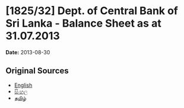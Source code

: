 # [1825/32] Dept. of Central Bank of Sri Lanka - Balance Sheet as at 31.07.2013

**Date:** 2013-08-30

## Original Sources

- [English](https://documents.gov.lk/view/extra-gazettes/2013/8/1825-32_E.pdf)
- [සිංහල](https://documents.gov.lk/view/extra-gazettes/2013/8/1825-32_S.pdf)
- [தமிழ்](https://documents.gov.lk/view/extra-gazettes/2013/8/1825-32_T.pdf)
